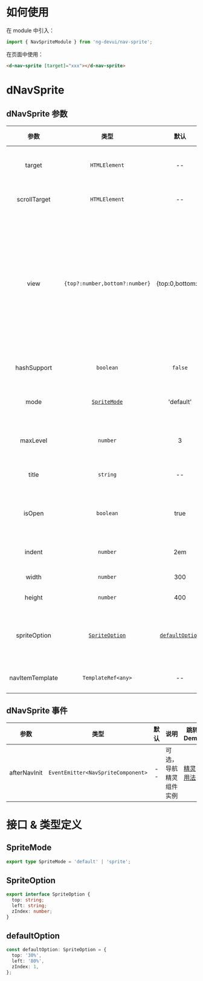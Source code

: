 # 如何使用

在 module 中引入：

```ts
import { NavSpriteModule } from 'ng-devui/nav-sprite';
```

在页面中使用：

```html
<d-nav-sprite [target]="xxx"></d-nav-sprite>
```

# dNavSprite

## dNavSprite 参数

|      参数       |              类型               |               默认                | 说明                                                                                   | 跳转 Demo                   |
| :-------------: | :-----------------------------: | :-------------------------------: | :------------------------------------------------------------------------------------- | --------------------------- |
|     target      |          `HTMLElement`          |                --                 | 必选，目录存放的位置                                                                   | [基本用法](demo#basic)      |
|  scrollTarget   |          `HTMLElement`          |                --                 | 可选，指定滚动容器                                                                     | [指定容器用法](demo#scroll) |
|      view       | `{top?:number,bottom?:number}`  |         {top:0,bottom:0}          | 可选，用于可视区域的调整，比如顶部有固定位置的头部等，数值对应被遮挡的顶部或底部的高度 | [指定容器用法](demo#scroll) |
|   hashSupport   |            `boolean`            |              `false`              | 可选，是否支持锚点                                                                     | --                          |
|      mode       |   [`SpriteMode`](#SpriteMode)   |             'default'             | 可选，模式`default \| sprite`                                                          | [精灵用法](demo#sprite)     |
|    maxLevel     |            `number`             |                 3                 | 可选，生成目录的最大层级                                                               | [精灵用法](demo#sprite)     |
|      title      |            `string`             |                --                 | 可选，目录标题                                                                         | [基本用法](demo#basic)      |
|     isOpen      |            `boolean`            |               true                | 可选，精灵模式下，目录默认展开                                                         | --                          |
|     indent      |            `number`             |                2em                | 可选，缩进 2 个占位                                                                    | --                          |
|      width      |            `number`             |                300                | 可选，高度                                                                             | [精灵用法](demo#sprite)     |
|     height      |            `number`             |                400                | 可选，宽度                                                                             | [精灵用法](demo#sprite)     |
|  spriteOption   | [`SpriteOption`](#SpriteOption) | [`defaultOption`](#defaultOption) | 可选，sprite 模式下的导航初始位置                                                      | [精灵用法](demo#sprite)     |
| navItemTemplate |       `TemplateRef<any>`        |                --                 | 可选，单条目录模板                                                                     | [精灵用法 ](demo#sprite)    |

## dNavSprite 事件

|     参数     |                类型                | 默认 | 说明                   | 跳转 Demo               |
| :----------: | :--------------------------------: | :--: | :--------------------- | ----------------------- |
| afterNavInit | `EventEmitter<NavSpriteComponent>` |  --  | 可选，导航精灵组件实例 | [精灵用法](demo#sprite) |

# 接口 & 类型定义

## SpriteMode

```ts
export type SpriteMode = 'default' | 'sprite';
```

## SpriteOption

```ts
export interface SpriteOption {
  top: string;
  left: string;
  zIndex: number;
}
```

## defaultOption

```ts
const defaultOption: SpriteOption = {
  top: '30%',
  left: '80%',
  zIndex: 1,
};
```
